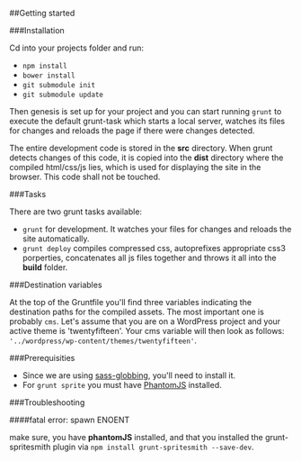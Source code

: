 ##Getting started

###Installation

Cd into your projects folder and run:

- `npm install`
- `bower install`
- `git submodule init`
- `git submodule update`

Then genesis is set up for your project and you can start running `grunt` to execute the default grunt-task which starts a local server, watches its files for changes and reloads the page if there were changes detected.

The entire development code is stored in the **src** directory. When grunt detects changes of this code, it is copied into the **dist** directory where the compiled html/css/js lies, which is used for displaying the site in the browser. This code shall not be touched.

###Tasks

There are two grunt tasks available:
- `grunt` for development. It watches your files for changes and reloads the site automatically.
- `grunt deploy` compiles compressed css, autoprefixes appropriate css3 porperties, concatenates all js files together and throws it all into the **build** folder.

###Destination variables

At the top of the Gruntfile you'll find three variables indicating the destination paths for the compiled assets. The most important one is probably `cms`. Let's assume that you are on a WordPress project and your active theme is 'twentyfifteen'. Your cms variable will then look as follows: `'../wordpress/wp-content/themes/twentyfifteen'`.

###Prerequisities

- Since we are using [sass-globbing](https://github.com/chriseppstein/sass-globbing), you'll need to install it.
- For `grunt sprite` you must have [PhantomJS](http://phantomjs.org/) installed.

###Troubleshooting

####fatal error: spawn ENOENT

make sure, you have **phantomJS** installed, and that you installed the grunt-spritesmith plugin via `npm install grunt-spritesmith --save-dev`.

